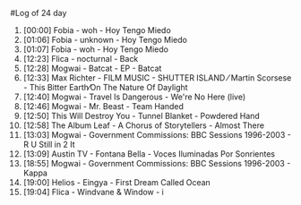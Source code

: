 #Log of 24 day

1. [00:00] Fobia - woh - Hoy Tengo Miedo
1. [01:06] Fobia - unknown - Hoy Tengo Miedo
1. [01:07] Fobia - woh - Hoy Tengo Miedo
1. [12:23] Flica - nocturnal - Back
1. [12:28] Mogwai - Batcat - EP - Batcat
1. [12:33] Max Richter - FILM MUSIC - SHUTTER ISLAND ⁄ Martin Scorsese - This Bitter Earth⁄On The Nature Of Daylight
1. [12:40] Mogwai - Travel Is Dangerous - We're No Here (live)
1. [12:46] Mogwai - Mr. Beast - Team Handed
1. [12:50] This Will Destroy You - Tunnel Blanket - Powdered Hand
1. [12:58] The Album Leaf - A Chorus of Storytellers - Almost There
1. [13:03] Mogwai - Government Commissions: BBC Sessions 1996-2003 - R U Still in 2 It
1. [13:09] Austin TV - Fontana Bella - Voces Iluminadas Por Sonrientes
1. [18:55] Mogwai - Government Commissions: BBC Sessions 1996-2003 - Kappa
1. [19:00] Helios - Eingya - First Dream Called Ocean
1. [19:04] Flica - Windvane & Window - i
